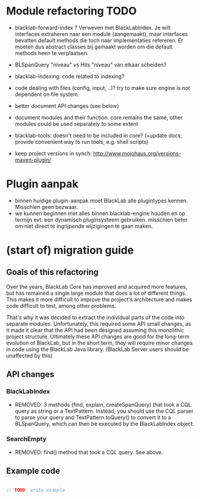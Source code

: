 # Module refactoring TODO

- blacklab-forward-index ? Verweven met BlackLabIndex.
  Je wilt interfaces extraheren naar een module (aangemaakt),
  maar interfaces bevatten default methods die toch naar implementaties refereren. Er moeten dus abstract classes
  bij gemaakt worden om die default methods heen te verplaatsen.

- BLSpanQuery "niveau" vs Hits "niveau" van elkaar scheiden?

- blacklab-indexing: code related to indexing?

- code dealing with files (config, input, ..)? try to make sure engine is not dependent on file system.

- better document API changes (see below)

- document modules and their function. core remains the same, other modules could be used separately to some extent

- blacklab-tools: doesn't need to be included in core?
  (+update docs; provide convenient way to run tools, e.g. shell scripts)

- keep project versions in synch:
  http://www.mojohaus.org/versions-maven-plugin/


# Plugin aanpak

- binnen huidige plugin-aanpak moet BlackLab alle plugintypes kennen. Misschien geen bezwaar.
- we kunnen beginnen met alles binnen blacklab-engine houden en op termijn evt. een dynamisch pluginsysteem gebruiken. misschien beter om niet direct te ingrijpende wijzigingen te gaan maken.


# (start of) migration guide

## Goals of this refactoring

Over the years, BlackLab Core has improved and acquired more features, but has remained a single large module that does a lot of different things. This makes it more difficult to improve the project's architecture and makes code difficult to test, among other problems.

That's why it was decided to extract the individual parts of the code into separate modules. Unfortunately, this required some API small changes, as it made it clear that the API had been designed assuming this monolithic project structure. Ultimately these API changes are good for the long-term evolution of BlackLab, but in the short term, they will require minor changes in code using the BlackLab Java library. (BlackLab Server users should be unaffected by this)

## API changes

### BlackLabIndex

- REMOVED: 3 methods (find, explain, createSpanQuery) that took a CQL query as string or a TextPattern. Instead, you should use the CQL parser to parse your query and TextPattern.toQuery() to convert it to a BLSpanQuery, which can then be executed by the BlackLabIndex object.


### SearchEmpty

- REMOVED: find() method that took a CQL query. See above.


## Example code

```java

// TODO: write example

```